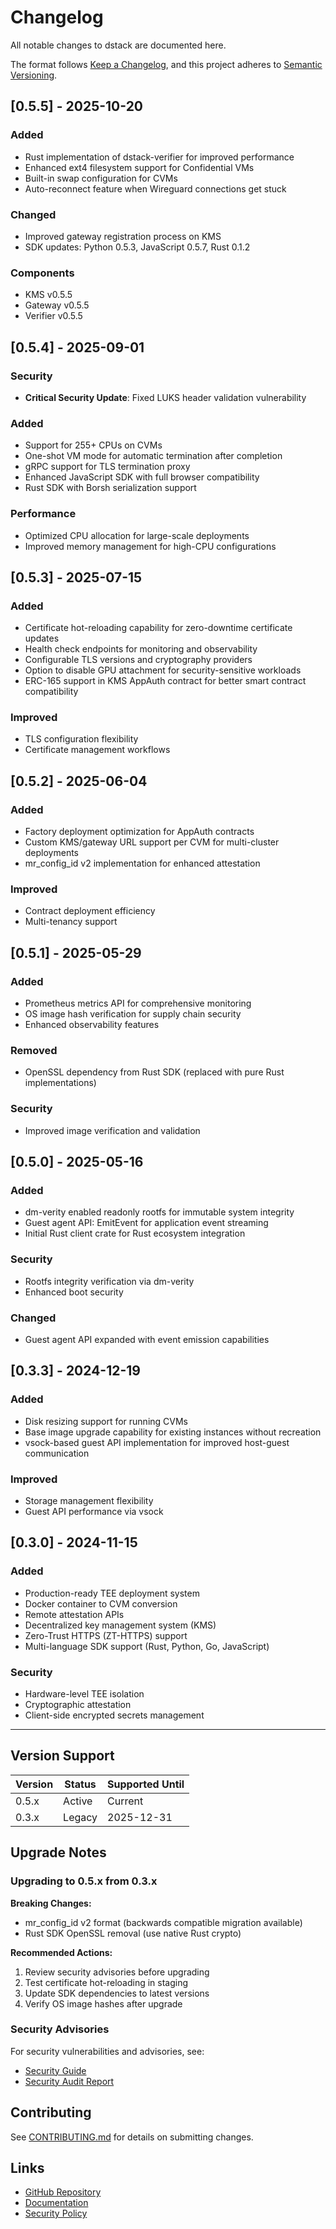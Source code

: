 # Changelog

All notable changes to dstack are documented here.

The format follows [Keep a Changelog](https://keepachangelog.com/en/1.0.0/),
and this project adheres to [Semantic Versioning](https://semver.org/spec/v2.0.0.html).

## [0.5.5] - 2025-10-20

### Added
- Rust implementation of dstack-verifier for improved performance
- Enhanced ext4 filesystem support for Confidential VMs
- Built-in swap configuration for CVMs
- Auto-reconnect feature when Wireguard connections get stuck

### Changed
- Improved gateway registration process on KMS
- SDK updates: Python 0.5.3, JavaScript 0.5.7, Rust 0.1.2

### Components
- KMS v0.5.5
- Gateway v0.5.5
- Verifier v0.5.5

## [0.5.4] - 2025-09-01

### Security
- **Critical Security Update**: Fixed LUKS header validation vulnerability

### Added
- Support for 255+ CPUs on CVMs
- One-shot VM mode for automatic termination after completion
- gRPC support for TLS termination proxy
- Enhanced JavaScript SDK with full browser compatibility
- Rust SDK with Borsh serialization support

### Performance
- Optimized CPU allocation for large-scale deployments
- Improved memory management for high-CPU configurations

## [0.5.3] - 2025-07-15

### Added
- Certificate hot-reloading capability for zero-downtime certificate updates
- Health check endpoints for monitoring and observability
- Configurable TLS versions and cryptography providers
- Option to disable GPU attachment for security-sensitive workloads
- ERC-165 support in KMS AppAuth contract for better smart contract compatibility

### Improved
- TLS configuration flexibility
- Certificate management workflows

## [0.5.2] - 2025-06-04

### Added
- Factory deployment optimization for AppAuth contracts
- Custom KMS/gateway URL support per CVM for multi-cluster deployments
- mr_config_id v2 implementation for enhanced attestation

### Improved
- Contract deployment efficiency
- Multi-tenancy support

## [0.5.1] - 2025-05-29

### Added
- Prometheus metrics API for comprehensive monitoring
- OS image hash verification for supply chain security
- Enhanced observability features

### Removed
- OpenSSL dependency from Rust SDK (replaced with pure Rust implementations)

### Security
- Improved image verification and validation

## [0.5.0] - 2025-05-16

### Added
- dm-verity enabled readonly rootfs for immutable system integrity
- Guest agent API: EmitEvent for application event streaming
- Initial Rust client crate for Rust ecosystem integration

### Security
- Rootfs integrity verification via dm-verity
- Enhanced boot security

### Changed
- Guest agent API expanded with event emission capabilities

## [0.3.3] - 2024-12-19

### Added
- Disk resizing support for running CVMs
- Base image upgrade capability for existing instances without recreation
- vsock-based guest API implementation for improved host-guest communication

### Improved
- Storage management flexibility
- Guest API performance via vsock

## [0.3.0] - 2024-11-15

### Added
- Production-ready TEE deployment system
- Docker container to CVM conversion
- Remote attestation APIs
- Decentralized key management system (KMS)
- Zero-Trust HTTPS (ZT-HTTPS) support
- Multi-language SDK support (Rust, Python, Go, JavaScript)

### Security
- Hardware-level TEE isolation
- Cryptographic attestation
- Client-side encrypted secrets management

---

## Version Support

| Version | Status | Supported Until |
|---------|--------|----------------|
| 0.5.x   | Active | Current |
| 0.3.x   | Legacy | 2025-12-31 |

## Upgrade Notes

### Upgrading to 0.5.x from 0.3.x

**Breaking Changes:**
- mr_config_id v2 format (backwards compatible migration available)
- Rust SDK OpenSSL removal (use native Rust crypto)

**Recommended Actions:**
1. Review security advisories before upgrading
2. Test certificate hot-reloading in staging
3. Update SDK dependencies to latest versions
4. Verify OS image hashes after upgrade

### Security Advisories

For security vulnerabilities and advisories, see:
- [Security Guide](docs/security-guide/security-guide.md)
- [Security Audit Report](docs/security/dstack-audit.pdf)

## Contributing

See [CONTRIBUTING.md](CONTRIBUTING.md) for details on submitting changes.

## Links

- [GitHub Repository](https://github.com/Dstack-TEE/dstack)
- [Documentation](https://dstack.info/docs.html)
- [Security Policy](https://github.com/Dstack-TEE/dstack/security/policy)

